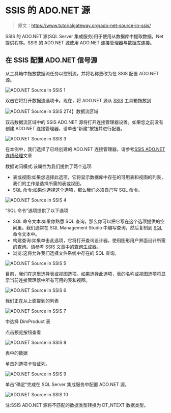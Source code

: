 # SSIS 的 ADO.NET 源

> 原文：<https://www.tutorialgateway.org/ado-net-source-in-ssis/>

SSIS 的 ADO.NET 源(SQL Server 集成服务)用于使用从数据库中提取数据。Net 提供程序。SSIS 的 ADO.NET 源使用 ADO.NET 连接管理器与数据库连接。

## 在 SSIS 配置 ADO.NET 信号源

从工具箱中拖放数据流任务以控制流，并将名称更改为在 SSIS 配置 ADO.NET 源。

![ADO.NET Source in SSIS 1](img/2fce03b7cc2eb5a534e298a13afaae59.png)

双击它将打开数据流选项卡。现在，将 ADO.NET 源从 [SSIS](https://www.tutorialgateway.org/ssis/) 工具箱拖放到

![ADO.NET Source in SSIS 2](img/852aa3fa0f8540d22b2f6e7ae0d54885.png)T4】数据流区域

双击数据流区域中的 SSIS ADO.NET 源将打开连接管理器设置。如果您之前没有创建 ADO.NET 连接管理器，请单击“新建”按钮并进行配置。

![ADO.NET Source in SSIS 3](img/8b6fac25af0e01351fa557f93969336b.png)

在本例中，我们选择了已经创建的 ADO.NET 连接管理器。请参考[SSIS ADO.NET 连线经理](https://www.tutorialgateway.org/ado-net-connection-manager-in-ssis/)文章

数据访问模式:该属性为我们提供了两个选项:

*   表或视图:如果您选择此选项，它将显示数据库中存在的可用表和视图的列表，我们的工作是选择所需的表或视图。
*   SQL 命令:如果你选择这个选项，那么我们必须自己写 SQL 命令。

![ADO.NET Source in SSIS 4](img/a9d2592f09ca17cd48f5ca1013b4b62d.png)

“SQL 命令”选项提供了以下选项

*   SQL 命令文本:如果你熟悉 SQL 查询，那么你可以把它写在这个选项提供的空间里。我们通常在 SQL Management Studio 中编写查询，然后复制到 [SQL](https://www.tutorialgateway.org/sql/) 命令文本中。
*   构建查询:如果单击此选项，它将打开查询设计器，使用图形用户界面设计所需的查询。请参考 SSIS 文章中的[查询生成器。](https://www.tutorialgateway.org/query-builder-in-ssis/)
*   浏览:这将允许我们选择文件系统中存在的 SQL 查询。

![ADO.NET Source in SSIS 5](img/ca02479f3bf40d30b11ac75b52a69ea3.png)

目前，我们在这里选择表或视图选项。如果选择此选项，表的名称或视图选项将显示当前连接管理器中所有可用的表和视图。

![ADO.NET Source in SSIS 6](img/8b6c084d135b0d1cbd9db4c104f3a009.png)

我们正在从上面提到的列表

![ADO.NET Source in SSIS 7](img/d1de99c90c8ce6bdedd49afe53d48458.png)

中选择 DimProduct 表

点击预览按钮查看

![ADO.NET Source in SSIS 8](img/40cf5a37dece64108a631bfdc89f2c93.png)

表中的数据

单击列选项卡验证列。

![ADO.NET Source in SSIS 9](img/ccfb91384a993ebdc31bb2973217bae8.png)

单击“确定”完成在 SQL Server 集成服务中配置 ADO.NET 源。

![ADO.NET Source in SSIS 10](img/7508347ef812841d8cc9531a3e8d6019.png)

注:SSIS ADO.NET 源将不匹配的数据类型转换为 DT_NTEXT 数据类型。
